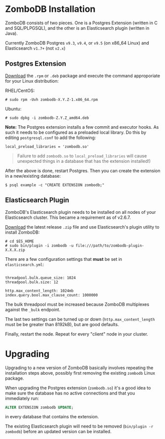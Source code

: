 # ZomboDB Installation

ZomboDB consists of two pieces.  One is a Postgres Extension (written in C and SQL/PLPGSQL), and the other is an Elasticsearch plugin (written in Java).

Currently ZomboDB Postgres `v9.3`, `v9.4`, or `v9.5` (on x86_64 Linux) and Elasticsearch `v1.7+` (not `v2.x`)


## Postgres Extension

[Download](https://github.com/zombodb/zombodb/releases/latest) the `.rpm` or `.deb` package and execute the command approporiate for your Linux distribution:

RHEL/CentOS:

```
# sudo rpm -Uvh zombodb-X.Y.Z-1.x86_64.rpm
```

Ubuntu:

```
# sudo dpkg -i zombodb-Z.Y.Z_amd64.deb
```

**Note:**  The Postgres extension installs a few commit and executor hooks. As such it needs to be configured as a preloaded local library.  Do this by editing  `postgresql.conf` to add the following:

```
local_preload_libraries = 'zombodb.so'
```

> Failure to add `zombodb.so` to `local_preload_libraries` will cause unexpected things in a database that has the extension installed!)

After the above is done, restart Postgres.  Then you can create the extension in a new/existing database:

```
$ psql example -c "CREATE EXTENSION zombodb;"
```

## Elasticsearch Plugin

ZomboDB's Elasticsearch plugin needs to be installed on all nodes of your Elasticsearch cluster.  This became a requirement as of v2.6.7.

[Download](https://github.com/zombodb/zombodb/releases/latest) the latest release `.zip` file and use Elasticsearch's plugin utility to install ZomboDB:

```
# cd $ES_HOME
# sudo bin/plugin -i zombodb -u file:///path/to/zombodb-plugin-X.X.X.zip
```

There are a few configuration settings that **must** be set in `elasticsearch.yml`:

```

threadpool.bulk.queue_size: 1024
threadpool.bulk.size: 12

http.max_content_length: 1024mb
index.query.bool.max_clause_count: 1000000
```

The bulk threadpool must be increased because ZomboDB multiplexes against the `_bulk` endpoint.

The last two settings can be turned up or down (`http.max_content_length` must be be greater than 8192kB), but are good defaults.

Finally, restart the node.  Repeat for every "client" node in your cluster.


# Upgrading

Upgrading to a new version of ZomboDB basically involves repeating the installation steps above, possibly first removing the existing `zombodb` Linux package.

When upgrading the Postgres extension (`zombodb.so`) it's a good idea to make sure the database has no active connections and that you immediately run:

```sql
ALTER EXTENSION zombodb UPDATE;
```

in every database that contains the extension.

The existing Elasticsearch plugin will need to be removed (`bin/plugin -r zombodb`) before an updated version can be installed.

